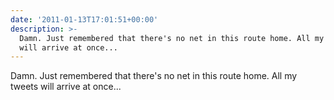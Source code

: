 ```yaml
---
date: '2011-01-13T17:01:51+00:00'
description: >-
  Damn. Just remembered that there's no net in this route home. All my tweets
  will arrive at once...
---
```

Damn. Just remembered that there's no net in this route home. All my tweets will arrive at once...
